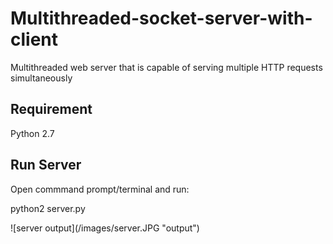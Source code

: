 # Multithreaded-socket-server-with-client
Multithreaded web server that is capable of serving multiple HTTP requests simultaneously

## Requirement 
Python 2.7<br>

## Run Server
<p>Open commmand prompt/terminal  and run:</p>
<p>python2 server.py</p>
![server output](/images/server.JPG "output")
